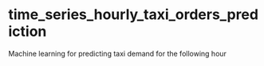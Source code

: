 # time_series_hourly_taxi_orders_prediction
Machine learning for predicting taxi demand for the following hour
